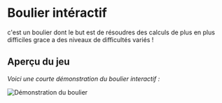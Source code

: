 # Boulier intéractif 
c'est un boulier dont le but est de résoudres des calculs de plus en plus difficiles grace a des niveaux de difficultés variés !

<h2>Aperçu du jeu</h2>
<p><i>Voici une courte démonstration du boulier interactif :</i></p>
<img src="./assets/demo.gif" alt="Démonstration du boulier" />